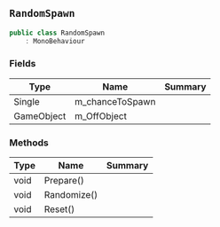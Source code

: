 ## `RandomSpawn`

```csharp
public class RandomSpawn
    : MonoBehaviour

```

### Fields

| Type | Name | Summary | 
| --- | --- | --- | 
| Single | m_chanceToSpawn |  | 
| GameObject | m_OffObject |  | 


### Methods

| Type | Name | Summary | 
| --- | --- | --- | 
| void | Prepare() |  | 
| void | Randomize() |  | 
| void | Reset() |  | 


